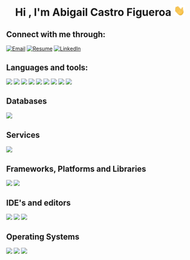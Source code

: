 <h1 align="center">Hi , I'm Abigail Castro Figueroa <img src="https://raw.githubusercontent.com/ABSphreak/ABSphreak/master/gifs/Hi.gif" width="30"></h1>

## Connect with me through:
[![Email](https://img.shields.io/badge/EMAIL-%23000000?style=for-the-badge)](mailto:abigailcastro2018@gmail.com) 
[![Resume](https://img.shields.io/badge/RESUME-%23000000?style=for-the-badge)](https://github.com/AbigailCastroFigueroa/AbigailCastroFigueroa/blob/06aa34e65df38c3a0290ade5451288425d05daf2/Abigail%20Castro%20-%20Software%20Engineer%202023.pdf)
[![LinkedIn](https://img.shields.io/badge/linkedin-%23000000.svg?style=for-the-badge&logoColor=white)](https://www.linkedin.com/in/acfigueroa/)

## Languages and tools:
![](https://img.shields.io/badge/shell_script-%23000000.svg?style=for-the-badge&logoColor=white&logo=gnu-bash)
![](https://img.shields.io/badge/C-%23000000.svg?style=for-the-badge&logoColor=white)
![](https://img.shields.io/badge/markdown-%23000000.svg?style=for-the-badge&logoColor=white)
![](https://img.shields.io/badge/python-%23000000?style=for-the-badge&logo=python&logoColor=white)
![](https://img.shields.io/badge/html5-%23000000.svg?style=for-the-badge&logo=html5&logoColor=white)
![](https://img.shields.io/badge/css3-%23000000.svg?style=for-the-badge&logo=css3&logoColor=white)
![](https://img.shields.io/badge/javascript-%23000000.svg?style=for-the-badge&logo=javascript&logoColor=white)
![](https://img.shields.io/badge/dart-%23000000.svg?style=for-the-badge&logo=dart&logoColor=white)
![](https://img.shields.io/badge/flutter-%23000000.svg?style=for-the-badge&logo=flutter&logoColor=White)

## Databases
![](https://img.shields.io/badge/mysql-%23000000.svg?style=for-the-badge&logo=mysql&logoColor=white)

## Services
![](https://img.shields.io/badge/firebase-%23000000.svg?style=for-the-badge&logo=firebase&logoColor=white)

## Frameworks, Platforms and Libraries
![](https://img.shields.io/badge/git-%23000000.svg?style=for-the-badge&logo=git&logoColor=white)
![](https://img.shields.io/badge/github-%23000000.svg?style=for-the-badge&logo=github&logoColor=white)

## IDE's and editors
![](https://img.shields.io/badge/vim-%23000000.svg?style=for-the-badge&logo=vim&logoColor=white)
![](https://img.shields.io/badge/visual%20studio%20code-%23000000.svg?style=for-the-badge&logo=visual-studio-code&logoColor=white)
![](https://img.shields.io/badge/Android%20Studio-%23000000.svg?style=for-the-badge&logo=androidstudio&logoColor=white)

## Operating Systems
![](https://img.shields.io/badge/linux-%23000000.svg?style=for-the-badge&logo=linux&logoColor=white)
![](https://img.shields.io/badge/ubuntu-%23000000.svg?style=for-the-badge&logo=ubuntu&logoColor=white)
![](https://img.shields.io/badge/windows-%23000000.svg?style=for-the-badge&logo=windows&logoColor=white)
